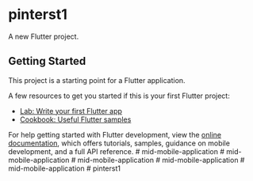 # pinterst1

A new Flutter project.

## Getting Started

This project is a starting point for a Flutter application.

A few resources to get you started if this is your first Flutter project:

- [Lab: Write your first Flutter app](https://docs.flutter.dev/get-started/codelab)
- [Cookbook: Useful Flutter samples](https://docs.flutter.dev/cookbook)

For help getting started with Flutter development, view the
[online documentation](https://docs.flutter.dev/), which offers tutorials,
samples, guidance on mobile development, and a full API reference.
#   m i d - m o b i l e - a p p l i c a t i o n  
 #   m i d - m o b i l e - a p p l i c a t i o n  
 #   m i d - m o b i l e - a p p l i c a t i o n  
 #   m i d - m o b i l e - a p p l i c a t i o n  
 #   m i d - m o b i l e - a p p l i c a t i o n  
 #   p i n t e r s t 1  
 
